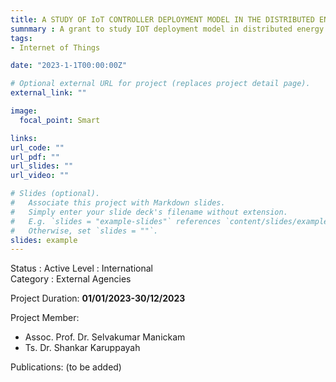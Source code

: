 ```yaml
---
title: A STUDY OF IoT CONTROLLER DEPLOYMENT MODEL IN THE DISTRIBUTED ENERGY RESOURCES ENVIRONMENT
sumnmary : A grant to study IOT deployment model in distributed energy resources environment. 
tags:
- Internet of Things

date: "2023-1-1T00:00:00Z"

# Optional external URL for project (replaces project detail page).
external_link: ""

image:
  focal_point: Smart

links:
url_code: ""
url_pdf: ""
url_slides: ""
url_video: ""

# Slides (optional).
#   Associate this project with Markdown slides.
#   Simply enter your slide deck's filename without extension.
#   E.g. `slides = "example-slides"` references `content/slides/example-slides.md`.
#   Otherwise, set `slides = ""`.
slides: example
---
```


Status : Active
Level : International  
Category : External Agencies  

Project Duration: **01/01/2023-30/12/2023**
   
Project Member:
- Assoc. Prof. Dr. Selvakumar Manickam
- Ts. Dr. Shankar Karuppayah

Publications:
(to be added)
